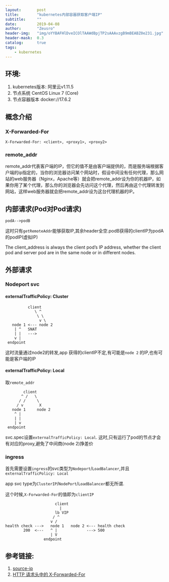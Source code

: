```yaml
---
layout:       post
title:        "kubernetes内部容器获取客户端IP"
subtitle:     ""
date:         2019-04-08
author:       "Zeusro"
header-img:   "img/oYYBAFHlDveICOlTAAWdBpjTP2sAAAvzgB9mBEABZ0e231.jpg"
header-mask:  0.3
catalog:      true
tags:
    - kubernetes
---
```



## 环境:

1. kubernetes版本: 阿里云v1.11.5
1. 节点系统 CentOS Linux 7 (Core)
1. 节点容器版本 docker://17.6.2

## 概念介绍

### X-Forwarded-For

```
X-Forwarded-For: <client>, <proxy1>, <proxy2>
```

### remote_addr

remote_addr代表客户端的IP，但它的值不是由客户端提供的，而是服务端根据客户端的ip指定的，当你的浏览器访问某个网站时，假设中间没有任何代理，那么网站的web服务器（Nginx，Apache等）就会把remote_addr设为你的机器IP，如果你用了某个代理，那么你的浏览器会先访问这个代理，然后再由这个代理转发到网站，这样web服务器就会把remote_addr设为这台代理机器的IP。

## 内部请求(Pod对Pod请求)

```
podA-->podB
```

这时只有`getRemoteAddr`能够获取IP,其余header全空.podB获得的clientIP为podA的podIP(虚拟IP)

The client_address is always the client pod’s IP address, whether the client pod and server pod are in the same node or in different nodes.


## 外部请求

### Nodeport svc

#### externalTrafficPolicy: Cluster

```
          client
             \ ^
              \ \
               v \
   node 1 <--- node 2
    | ^   SNAT
    | |   --->
    v |
 endpoint
```

这时流量通过node2的转发,app 获得的clientIP不定,有可能是`node 2` 的IP,也有可能是客户端的IP

#### externalTrafficPolicy: Local

取`remote_addr`

```
        client
       ^ /   \
      / /     \
     / v       X
   node 1     node 2
    ^ |
    | |
    | v
 endpoint
```

svc.spec设置`externalTrafficPolicy: Local`.
这时,只有运行了pod的节点才会有对应的proxy,避免了中间商(node 2)挣差价


### ingress

首先需要设置`ingress`的svc类型为`Nodeport`/`LoadBalancer`,并且`externalTrafficPolicy: Local`

app svc type为`ClusterIP`/`NodePort`/`LoadBalancer`都无所谓.

这个时候,`X-Forwarded-For`的值即为`clientIP`

```
                      client
                        |
                      lb VIP
                     / ^
                    v /
health check --->   node 1   node 2 <--- health check
        200  <---   ^ |             ---> 500
                    | V
                 endpoint
```

## 参考链接:

1. [source-ip](https://kubernetes.io/docs/tutorials/services/source-ip/)
1. [HTTP 请求头中的 X-Forwarded-For](https://imququ.com/post/x-forwarded-for-header-in-http.html)